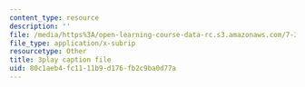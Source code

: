 ```yaml
---
content_type: resource
description: ''
file: /media/https%3A/open-learning-course-data-rc.s3.amazonaws.com/7-341-the-microbiome-and-drug-delivery-cross-species-communication-in-health-and-disease-spring-2018/80c1aeb4fc1111b9d176fb2c9ba0d77a_blD8f7MOhFQ.srt
file_type: application/x-subrip
resourcetype: Other
title: 3play caption file
uid: 80c1aeb4-fc11-11b9-d176-fb2c9ba0d77a
---
```

